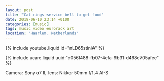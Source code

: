 ```yaml
---
layout: post
title: "Cat rings service bell to get food"
date: 2018-06-10 23:14 +0100
categories: [music]
tags: music video eurorack art
location: "Haarlem, Netherlands"
---
```


{% include youtube.liquid id="nLD65stinlA" %}

{% include ucare.liquid uuid:"c056f488-fb07-4efa-9b31-d468c705afee" %}

Camera: Sony α7 II, lens: Nikkor 50mm f/1.4 AI-S